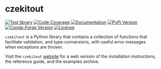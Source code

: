 # czekitout

[![Test library](https://github.com/mrfitzpa/czekitout/actions/workflows/test_library.yml/badge.svg)](https://github.com/mrfitzpa/czekitout/actions/workflows/test_library.yml)
[![Code Coverage](https://img.shields.io/endpoint?url=https://gist.githubusercontent.com/mrfitzpa/03df7baa137bcac859f4cb8927a62a23/raw/czekitout_coverage_badge.json)](https://github.com/mrfitzpa/czekitout/actions/workflows/measure_code_coverage.yml)
[![Documentation](https://img.shields.io/badge/docs-read-brightgreen)](https://mrfitzpa.github.io/czekitout/_build/html/index.html)
[![PyPi Version](https://img.shields.io/pypi/v/czekitout.svg)](https://pypi.org/project/czekitout)
[![Conda-Forge Version](https://img.shields.io/conda/vn/conda-forge/czekitout.svg)](https://anaconda.org/conda-forge/czekitout)
[![License](https://img.shields.io/badge/License-GPLv3-blue.svg)](https://www.gnu.org/licenses/gpl-3.0)

`czekitout` is a Python library that contains a collection of functions that
facilitate validation, and type-conversions, with useful error messages when
exceptions are thrown.

Visit the `czekitout`
[website](https://mrfitzpa.github.io/czekitout/_build/html/index.html) for a web
version of the installation instructions, the reference guide, and the examples
archive.

<!--
For those reading raw .rst files, see file `docs/INSTALL.rst` for
instructions on installing the `czekitout` library.
-->
